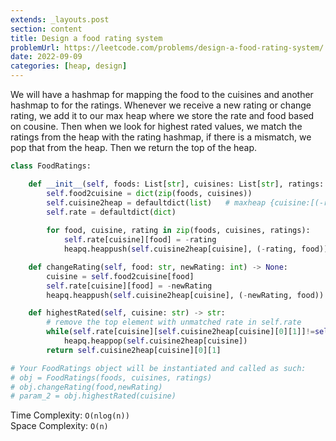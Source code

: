 ```yaml
---
extends: _layouts.post
section: content
title: Design a food rating system
problemUrl: https://leetcode.com/problems/design-a-food-rating-system/
date: 2022-09-09
categories: [heap, design]
---
```


We will have a hashmap for mapping the food to the cuisines and another hashmap to for the ratings. Whenever we receive a new rating or change rating, we add it to our max heap where we store the rate and food based on cousine. Then when we look for highest rated values, we match the ratings from the heap with the rating hashmap, if there is a mismatch, we pop that from the heap. Then we return the top of the heap.

```python
class FoodRatings:

    def __init__(self, foods: List[str], cuisines: List[str], ratings: List[int]):
        self.food2cuisine = dict(zip(foods, cuisines))
        self.cuisine2heap = defaultdict(list)   # maxheap {cuisine:[(-rate, food)]}
        self.rate = defaultdict(dict)
        
        for food, cuisine, rating in zip(foods, cuisines, ratings):
            self.rate[cuisine][food] = -rating
            heapq.heappush(self.cuisine2heap[cuisine], (-rating, food))

    def changeRating(self, food: str, newRating: int) -> None:
        cuisine = self.food2cuisine[food]
        self.rate[cuisine][food] = -newRating
        heapq.heappush(self.cuisine2heap[cuisine], (-newRating, food))

    def highestRated(self, cuisine: str) -> str:
        # remove the top element with unmatched rate in self.rate 
        while(self.rate[cuisine][self.cuisine2heap[cuisine][0][1]]!=self.cuisine2heap[cuisine][0][0]):
            heapq.heappop(self.cuisine2heap[cuisine])
        return self.cuisine2heap[cuisine][0][1]

# Your FoodRatings object will be instantiated and called as such:
# obj = FoodRatings(foods, cuisines, ratings)
# obj.changeRating(food,newRating)
# param_2 = obj.highestRated(cuisine)
```

Time Complexity: `O(nlog(n))` <br/>
Space Complexity: `O(n)`